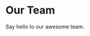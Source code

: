 <script setup>
import { VPTeamMembers } from 'vitepress/theme'

const members = [
  {
    avatar: 'https://avatars.githubusercontent.com/u/40215044?v=4',
    name: 'Qwerius',
    title: 'Creator',
    links: [
      { icon: 'github', link: 'https://github.com/qwerius' },
      
    ]
  },
  
]
</script>

# Our Team

Say hello to our awesome team.

<VPTeamMembers size="small" :members="members" />